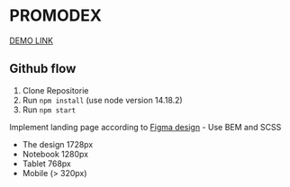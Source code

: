 # PROMODEX
[DEMO LINK](https://Andriyk0.github.io/promodex/)

## Github flow
1. Clone Repositorie
2. Run `npm install` (use node version 14.18.2)
3. Run `npm start`

Implement landing page according to [Figma design](https://www.figma.com/proto/dBmGAtYTwFK8H95fGHX2Qo/Promodex-Partner-Program?node-id=2%3A3) - Use BEM and SCSS
- The design 1728px
- Notebook 1280px
- Tablet 768px
- Mobile (> 320px)


